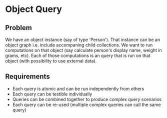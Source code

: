 # Object Query

## Problem

We have an object instance (say of type 'Person'). That instance can be an object graph i.e. include accompaning child collections. 
We want to run computations on that object (say calculate person's display name, weight in grams, etc). Each of those computations is an query that is run on that object (with possibility to use external data). 

## Requirements
* Each query is atomic and can be run independently from others
* Each query can be testible individually 
* Queries can be combined together to produce complex query scenarios 
* Each query can be re-used (multiple complex queries can call the same query)




